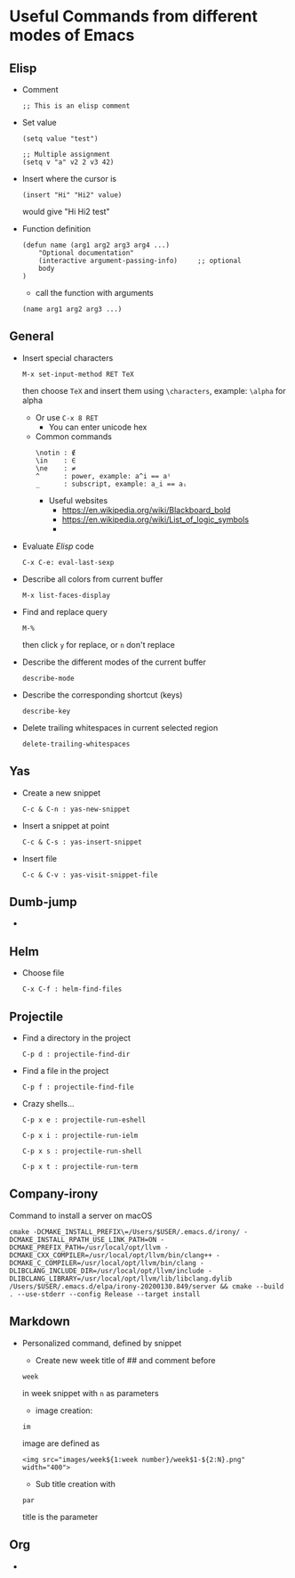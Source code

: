 
# Useful Commands from different modes of Emacs

## Elisp
* Comment
  ```
  ;; This is an elisp comment
  ```
  
* Set value
  
  ```
  (setq value "test")
  
  ;; Multiple assignment
  (setq v "a" v2 2 v3 42)
  ```
  
* Insert where the cursor is

  ```
  (insert "Hi" "Hi2" value)
  ```
  
  would give "Hi Hi2 test"
* Function definition

  ```
  (defun name (arg1 arg2 arg3 arg4 ...)
      "Optional documentation"
      (interactive argument-passing-info)     ;; optional
      body
  )
  ```
  
  * call the function with arguments
  
  ```
  (name arg1 arg2 arg3 ...)
  ```

## General
* Insert special characters
  ```
  M-x set-input-method RET TeX
  ```
  
  then choose `TeX` and insert them using `\characters`, example: `\alpha` for alpha
  * Or use `C-x 8 RET`
    * You can enter unicode hex
  * Common commands
      ```
      \notin : ∉
      \in    : ∈
      \ne    : ≠
      ^      : power, example: a^i == aⁱ
      _      : subscript, example: a_i == aᵢ
      ```
    * Useful websites
      * https://en.wikipedia.org/wiki/Blackboard_bold
      * https://en.wikipedia.org/wiki/List_of_logic_symbols
      * 
* Evaluate *Elisp* code
  
  ```
  C-x C-e: eval-last-sexp
  ```

* Describe all colors from current buffer

    ```
    M-x list-faces-display
    ```
  
* Find and replace query
    
    ```
    M-%
    ```
    
    then click `y` for replace, or `n` don't replace
* Describe the different modes of the current buffer

    ```
    describe-mode
    ```

* Describe the corresponding shortcut (keys)

    ```
    describe-key
    ``` 

* Delete trailing whitespaces in current selected region

    ```
    delete-trailing-whitespaces
    ```

## Yas
* Create a new snippet

    ```
    C-c & C-n : yas-new-snippet
    ```

* Insert a snippet at point

    ```
    C-c & C-s : yas-insert-snippet
    ```

* Insert file

    ```
    C-c & C-v : yas-visit-snippet-file
    ```


## Dumb-jump
* 

## Helm
* Choose file

    ```
    C-x C-f : helm-find-files
    ```

## Projectile
* Find a directory in the project

    ```
    C-p d : projectile-find-dir
    ```
    
* Find a file in the project

    ```
    C-p f : projectile-find-file
    ```

* Crazy shells...

    ```
    C-p x e : projectile-run-eshell
    ```

    ```
    C-p x i : projectile-run-ielm
    ```

    ```
    C-p x s : projectile-run-shell
    ```

    ```
    C-p x t : projectile-run-term
    ```

## Company-irony
Command to install a server on macOS

    cmake -DCMAKE_INSTALL_PREFIX\=/Users/$USER/.emacs.d/irony/ -DCMAKE_INSTALL_RPATH_USE_LINK_PATH=ON -DCMAKE_PREFIX_PATH=/usr/local/opt/llvm -DCMAKE_CXX_COMPILER=/usr/local/opt/llvm/bin/clang++ -DCMAKE_C_COMPILER=/usr/local/opt/llvm/bin/clang -DLIBCLANG_INCLUDE_DIR=/usr/local/opt/llvm/include -DLIBCLANG_LIBRARY=/usr/local/opt/llvm/lib/libclang.dylib  /Users/$USER/.emacs.d/elpa/irony-20200130.849/server && cmake --build . --use-stderr --config Release --target install

## Markdown
* Personalized command, defined by snippet
  * Create new week title of ## and comment before
  
  ```
  week
  ``` 
  
  in week snippet with `n` as parameters

   * image creation:

   ```
   im
   ```
   
   image are defined as 
   
   ```
   <img src="images/week${1:week number}/week$1-${2:N}.png" width="400">
   ```

    * Sub title creation with

    ```
    par
    ``` 
    
    title is the parameter

## Org
* 
